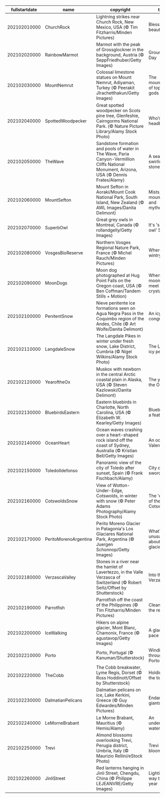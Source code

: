 |fullstartdate|name|copyright|title|image|
|--|--|--|--|--|
202102010000|ChurchRock|Lightning strikes near Church Rock, New Mexico, USA (© Tim Fitzharris/Minden Pictures)|Blessed with beauty|![](/en-GB/2021/02/202102010000ChurchRock.jpg)|
202102020000|RainbowMarmot|Marmot with the peak of Grossglockner in the background, Austria (© SeppFriedhuber/Getty Images)|Groundhog Day|![](/en-GB/2021/02/202102020000RainbowMarmot.jpg)|
202102030000|MountNemrut|Colossal limestone statues on Mount Nemrut, Adiyaman, Turkey (© Peerakit JIrachetthakun/Getty Images)|The mountaintop of toppled gods|![](/en-GB/2021/02/202102030000MountNemrut.jpg)|
202102040000|SpottedWoodpecker|Great spotted woodpecker on Scots pine tree, Glenfeshie, Cairngorms National Park. (© Nature Picture Library/Alamy Stock Photo)|Who’s this headbanger?|![](/en-GB/2021/02/202102040000SpottedWoodpecker.jpg)|
202102050000|TheWave|Sandstone formation and pools of water in The Wave, Paria Canyon-Vermillion Cliffs National Monument, Arizona, USA (© Dennis Frates/Alamy)|A sea of swirling stone|![](/en-GB/2021/02/202102050000TheWave.jpg)|
202102060000|MountSefton|Mount Sefton in Aoraki/Mount Cook National Park, South Island, New Zealand (© AWL Images/Danita Delimont)|Mists, mountains and mythology|![](/en-GB/2021/02/202102060000MountSefton.jpg)|
202102070000|SuperbOwl|Great grey owls in Montreal, Canada (© rollandgelly/Getty Images)|It's 'superb owl' Sunday|![](/en-GB/2021/02/202102070000SuperbOwl.jpg)|
202102080000|VosgesBioReserve|Northern Vosges Regional Nature Park, France (© Michel Rauch/Minden Pictures)|Where is this wintry road?|![](/en-GB/2021/02/202102080000VosgesBioReserve.jpg)|
202102090000|MoonDogs|Moon dog photographed at Hug Point Falls on the Oregon coast, USA (© Ben Coffman/Tandem Stills + Motion)|When moonbeams meet ice crystals|![](/en-GB/2021/02/202102090000MoonDogs.jpg)|
202102100000|PenitentSnow|Nieve penitente ice formations seen on Agua Negra Pass in the Coquimbo region of the Andes, Chile (© Art Wolfe/Danita Delimont)|An icy congregation|![](/en-GB/2021/02/202102100000PenitentSnow.jpg)|
202102110000|LangdaleSnow|The Langdale Pikes in winter under fresh snow, Lake District, Cumbria (© Nigel Wilkins/Alamy Stock Photo)|The Lakes' icy peaks|![](/en-GB/2021/02/202102110000LangdaleSnow.jpg)|
202102120000|YearoftheOx|Muskox with newborn in the central Arctic coastal plain in Alaska, USA (© Steven Kazlowski/Danita Delimont)|The year of the Ox|![](/en-GB/2021/02/202102120000YearoftheOx.jpg)|
202102130000|BluebirdsEastern|Eastern bluebirds in Charlotte, North Carolina, USA (© Elizabeth W. Kearley/Getty Images)|Bluebirds of a feather|![](/en-GB/2021/02/202102130000BluebirdsEastern.jpg)|
202102140000|OceanHeart|Ocean waves crashing over a heart-shaped rock island off the coast of Sydney, Australia (© Kristian Bell/Getty Images)|An oceanic Valentine|![](/en-GB/2021/02/202102140000OceanHeart.jpg)|
202102150000|ToledoIldefonso|Panoramic view of the city of Toledo after sunset, Spain (© Frank Fischbach/Alamy)|City of swords|![](/en-GB/2021/02/202102150000ToledoIldefonso.jpg)|
202102160000|CotswoldsSnow|View of Wotton-Under-Edge, Cotswolds, in winter with snow (© Peter Adams Photography/Alamy Stock Photo)|The 'edge' of the Cotswolds|![](/en-GB/2021/02/202102160000CotswoldsSnow.jpg)|
202102170000|PeritoMorenoArgentina|Perito Moreno Glacier in Patagonia's Los Glaciares National Park, Argentina (© Juergen Schonnop/Getty Images)|What's unusual about this glacier?|![](/en-GB/2021/02/202102170000PeritoMorenoArgentina.jpg)|
202102180000|VerzascaValley|Stones in a river near the hamlet of Lavertezzo, in the Valle Verzasca of Switzerland (© Robert Seitz/Offset by Shutterstock)|Into the Valle Verzasca|![](/en-GB/2021/02/202102180000VerzascaValley.jpg)|
202102190000|Parrotfish|Parrotfish off the coast of the Philippines (© Tim Fitzharris/Minden Pictures)|Cleaning up the reef|![](/en-GB/2021/02/202102190000Parrotfish.jpg)|
202102200000|IceWalking|Hikers on alpine glacier, Mont Blanc, Chamonix, France (© agustavop/Getty Images)|A glacial pace|![](/en-GB/2021/02/202102200000IceWalking.jpg)|
202102210000|Porto|Porto, Portugal (© Kanuman/Shutterstock)|Winding through Porto|![](/en-GB/2021/02/202102210000Porto.jpg)|
202102220000|TheCobb|The Cobb breakwater, Lyme Regis, Dorset (© Ross Hoddinott/Offset by Shutterstock)|Holding back the tide|![](/en-GB/2021/02/202102220000TheCobb.jpg)|
202102230000|DalmatianPelicans|Dalmatian pelicans on ice, Lake Kerkini, Greece (© Guy Edwardes/Minden Pictures)|Endangered giants|![](/en-GB/2021/02/202102230000DalmatianPelicans.jpg)|
202102240000|LeMorneBrabant|Le Morne Brabant, Mauritius (© Hemis/Alamy)|An underwater waterfall?|![](/en-GB/2021/02/202102240000LeMorneBrabant.jpg)|
202102250000|Trevi|Almond blossoms overlooking Trevi, Perugia district, Umbria, Italy (© Maurizio Rellini/eStock Photo)|Trevi in bloom|![](/en-GB/2021/02/202102250000Trevi.jpg)|
202102260000|JinliStreet|Red lanterns hanging in Jinli Street, Chengdu, China (© Philippe LEJEANVRE/Getty Images)|Lighting the way to a new year|![](/en-GB/2021/02/202102260000JinliStreet.jpg)|
